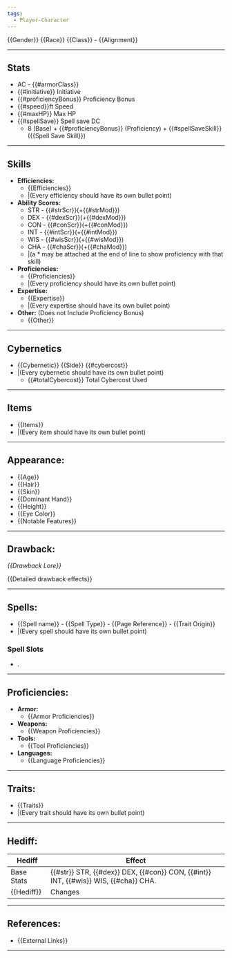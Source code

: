 ```yaml
---
tags:
  - Player-Character
---
```

{{Gender}} {{Race}} {{Class}} - {{Alignment}}
********
## Stats
- AC - {{#armorClass}}
- {{#initiative}} Initiative
- {{#proficiencyBonus}} Proficiency Bonus
- {{#speed}}ft Speed
- {{#maxHP}} Max HP
- {{#spellSave}} Spell save DC
	- 8 (Base) + {{#proficiencyBonus}} (Proficiency) + {{#spellSaveSkill}} ({{Spell Save Skill}})
********
## Skills
- **Efficiencies:**
	- {{Efficiencies}}
	- |(Every efficiency should have its own bullet point)
- **Ability Scores:**
	- STR - {{#strScr}}(+{{#strMod}})
	- DEX - {{#dexScr}}(+{{\#dexMod}})
	- CON - {{#conScr}}(+{{\#conMod}})
	- INT - {{#intScr}}(+{{\#intMod}})
	- WIS - {{#wisScr}}(+{{\#wisMod}})
	- CHA - {{#chaScr}}(+{{\#chaMod}})
	- |(a \* may be attached at the end of line to show proficiency with that skill)
- **Proficiencies:**
	- {{Proficiencies}}
	- |(Every proficiency should have its own bullet point)
- **Expertise:**
	- {{Expertise}}
	- |(Every expertise should have its own bullet point)
- **Other:** (Does not Include Proficiency Bonus)
	- {{Other}}

********
## Cybernetics
- {{Cybernetic}} {{Side}} {{#cybercost}}
- |(Every cybernetic should have its own bullet point)
	- {{#totalCybercost}} Total Cybercost Used
********
## Items
- {{Items}}
- |(Every item should have its own bullet point)

********
## Appearance:
- {{Age}}
- {{Hair}}
- {{Skin}}
- {{Dominant Hand}}
- {{Height}}
- {{Eye Color}}
- {{Notable Features}}

********
## Drawback:
*{{Drawback Lore}}*

{{Detailed drawback effects}}
********
## Spells:
- {{Spell name}} - {{Spell Type}} - {{Page Reference}} - {{Trait Origin}}
- |(Every spell should have its own bullet point)
### Spell Slots
- .
********
## Proficiencies:
- **Armor:**
	- {{Armor Proficiencies}}
- **Weapons:**
	- {{Weapon Proficiencies}}
- **Tools:**
	- {{Tool Proficiencies}}
- **Languages:**
	- {{Language Proficiencies}}
********
## Traits:
- {{Traits}}
- |(Every trait should have its own bullet point)
********
## Hediff:

| Hediff     | Effect                                                                              |
| ---------- | ----------------------------------------------------------------------------------- |
| Base Stats | {{#str}} STR, {{#dex}} DEX, {{#con}} CON, {{#int}} INT, {{#wis}} WIS, {{#cha}} CHA. |
| {{Hediff}} | Changes                                                                             |

********
## References:
- {{External Links}}
********
